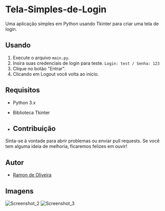 # Tela-Simples-de-Login
Uma aplicação simples em Python usando Tkinter para criar uma tela de login.

## Usando
1. Execute o arquivo `main.py`.
2. Insira suas credenciais de login para teste. `Login: test / Senha: 123`
3. Clique no botão "Entrar".
4. Clicando em Logout você volta ao inicio.

## Requisitos
- Python 3.x
- Biblioteca Tkinter

- ## Contribuição
Sinta-se à vontade para abrir problemas ou enviar pull requests. Se você tem alguma ideia de melhoria, ficaremos felizes em ouvir!

## Autor
- [Ramon de Oliveira](https://github.com/ramon0lv)

## Imagens

![Screenshot_2](https://github.com/ramon0lv/Tela-Simples-de-Login/assets/153680011/4f6c8de1-bcb2-45e6-8473-023898ae1034)
![Screenshot_3](https://github.com/ramon0lv/Tela-Simples-de-Login/assets/153680011/245bd376-d1ce-4d17-b132-963db56bc8f0)
